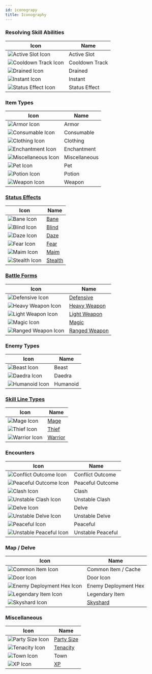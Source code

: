 ```yaml
---
id: iconograpy
title: Iconography
---
```


### Resolving Skill Abilities
| Icon | Name |
|-----------|-------------|
| <img src="/icons/active-slot.svg" alt="Active Slot Icon" /> | Active Slot |
| <img src="/icons/cooldown-track.svg" alt="Cooldown Track Icon" /> | Cooldown Track |
| <img src="/icons/drained.svg" alt="Drained Icon" /> | Drained |
| <img src="/icons/instant.svg" alt="Instant Icon" /> | Instant |
| <img src="/icons/status-effect.svg" alt="Status Effect Icon" /> | Status Effect |

### Item Types
| Icon | Name |
|-----------|-------------|
| <img src="/icons/armor.svg" alt="Armor Icon" /> | Armor |
| <img src="/icons/consumable.svg" alt="Consumable Icon" /> | Consumable |
| <img src="/icons/clothing.svg" alt="Clothing Icon" /> | Clothing |
| <img src="/icons/enchantment.svg" alt="Enchantment Icon" /> | Enchantment |
| <img src="/icons/miscellaneous.svg" alt="Miscellaneous Icon" /> | Miscellaneous |
| <img src="/icons/pet.svg" alt="Pet Icon" /> | Pet |
| <img src="/icons/potion.svg" alt="Potion Icon" /> | Potion |
| <img src="/icons/weapon.svg" alt="Weapon Icon" /> | Weapon |


### [Status Effects](/docs/all/status-effects/)
| Icon | Name |
|-----------|-------------|
| <img src="/icons/bane.svg" alt="Bane Icon" /> | [Bane](/docs/all/status-effects/bane) |
| <img src="/icons/blind.svg" alt="Blind Icon" /> | [Blind](/docs/all/status-effects/blind) |
| <img src="/icons/daze.svg" alt="Daze Icon" /> | [Daze](/docs/all/status-effects/daze) |
| <img src="/icons/fear.svg" alt="Fear Icon" /> | [Fear](/docs/all/status-effects/fear) |
| <img src="/icons/maim.svg" alt="Maim Icon" /> | [Maim](/docs/all/status-effects/maim) |
| <img src="/icons/stealth.svg" alt="Stealth Icon" /> | [Stealth](/docs/all/status-effects/stealth) |

### [Battle Forms](/docs/category/battle-forms/)
| Icon | Name |
|-----------|-------------|
| <img src="/icons/defensive.svg" alt="Defensive Icon" /> | [Defensive](/docs/all/battle-forms/defensive) |
| <img src="/icons/heavy-weapon.svg" alt="Heavy Weapon Icon" /> | [Heavy Weapon](/docs/all/battle-forms/heavy-weapon) |
| <img src="/icons/light-weapon.svg" alt="Light Weapon Icon" /> | [Light Weapon](/docs/all/battle-forms/light-weapon) |
| <img src="/icons/magic.svg" alt="Magic Icon" /> | [Magic](/docs/all/battle-forms/magic) |
| <img src="/icons/ranged-weapon.svg" alt="Ranged Weapon Icon" /> | [Ranged Weapon](/docs/all/battle-forms/ranged-weapon) |

### Enemy Types 
| Icon | Name |
|-----------|-------------|
| <img src="/icons/beast.svg" alt="Beast Icon" /> | Beast |
| <img src="/icons/daedra.svg" alt="Daedra Icon" /> | Daedra |
| <img src="/icons/humanoid.svg" alt="Humanoid Icon" /> | Humanoid |

### [Skill Line Types](/docs/all/skill-lines)
| Icon | Name |
|-----------|-------------|
| <img src="/icons/mage.svg" alt="Mage Icon" /> | [Mage](/docs/category/mage-skills) |
| <img src="/icons/thief.svg" alt="Thief Icon" /> | [Thief](/docs/category/thief-skills) |
| <img src="/icons/warrior.svg" alt="Warrior Icon" /> | [Warrior](/docs/category/warrior-skills) |

### Encounters
| Icon | Name |
|-----------|-------------|
| <img src="/icons/conflict.svg" alt="Conflict Outcome Icon" /> | Conflict Outcome |
| <img src="/icons/peaceful-outcome.svg" alt="Peaceful Outcome Icon" /> | Peaceful Outcome |
| <img src="/icons/clash.svg" alt="Clash Icon" /> | Clash |
| <img src="/icons/unstable-clash.svg" alt="Unstable Clash Icon" /> | Unstable Clash |
| <img src="/icons/delve.svg" alt="Delve Icon" /> | Delve |
| <img src="/icons/unstable-delve.svg" alt="Unstable Delve Icon" /> | Unstable Delve |
| <img src="/icons/peaceful.svg" alt="Peaceful Icon" /> | Peaceful |
| <img src="/icons/unstable-peaceful.svg" alt="Unstable Peaceful Icon" /> | Unstable Peaceful |

### Map / Delve
| Icon | Name |
|-----------|-------------|
| <img src="/icons/common-item.svg" alt="Common Item Icon" /> | Common Item / Cache|
| <img src="/icons/door.svg" alt="Door Icon" /> | Door Icon |
| <img src="/icons/enemy-deployment-hex.svg" alt="Enemy Deployment Hex Icon" /> | Enemy Deployment Hex |
| <img src="/icons/legendary-item.svg" alt="Legendary Item Icon" /> | Legendary Item |
| <img src="/icons/skyshard.svg" alt="Skyshard Icon" /> | [Skyshard](/docs/all/glossary/skyshard) |

### Miscellaneous
| Icon | Name |
|-----------|-------------|
| <img src="/icons/party-size.svg" alt="Party Size Icon" /> | [Party Size](/docs/all/glossary/party-size) |
| <img src="/icons/tenacity.svg" alt="Tenacity Icon" /> | [Tenacity](/docs/all/glossary/tenacity) |
| <img src="/icons/town.svg" alt="Town Icon" /> | Town |
| <img src="/icons/xp.svg" alt="XP Icon" /> | [XP](/docs/all/glossary/xp.md) |

